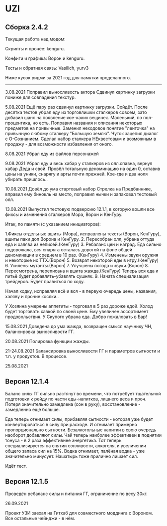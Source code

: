 # UZI

Сборка 2.4.2 
---------------------------
Текущая работа над модом:

Скрипты и прочее: kenguru.

Конфиги и графика: Ворон и kenguru.

Тесты и обратная связь: Vasilich, yurv3

Ниже кусок ридми за 2021 год для памятки проделанного.


--------------------------------------------------------------------------------------------------
3.08.2021
Поправил выносливость актора
Сдвинул картинку загрузки пониже для совпадения текстур.

5.08.2021
Ещё пару раз сдвинул картинку загрузки. Сойдёт.
После десятка тестов убрал еду из торговлишки сталкеров совсем, зато добавил шанс на появление кое-каких вещичек. Маленький, по пол-процентика, но есть.
Поправил названия и описания некоторых предметов на привычные. Заменил неходовое понятие "ленточка" на привычную любому сталкеру "Большую землю". Чуток зацепил диалог с О-Сознанием.
Сделал набор сталкера НЕквестовым и возможным в продажу - для возможности избавления от оного.

8.08.2021
Убрал еду из файлов персонажей

9.08.2021
Убрал еду и весь хабар у сталкеров из олл.спавна, вернул хабар Деда и свой.
Провёл тотальную деноминацию на один 0, оставив цены на уники, снарягу и арты почти прежней. Кое-где и два ноля убирать пришлось..

10.08.2021
Довёл до ума стартовый набор Стрелка на Предбаннике, вправил ему бинокль на место, поправил нычки и запаковал тестовый олл.

13.08.2021
Выпустил тестовую подверсию 12.1.1,  в которую вошли все фиксы и изменения сталкеров Мора, Ворон и КенГуру.

Итак, по памяти (с указанием инициаторов):

1.Фиксы отдельные вшиты (Мора), исправлены тексты (Ворон, КенГуру), вшиты паки доп Ворона и КенГуру.
2. Пересобран олл, убрана оттуда еда и халява из неписей.(КенГуру)
3. Ребаланс цен и наград. Еда сильно подорожала, вся снаряга осталась дорогой на фоне общей деноминации в среднем в 10 раз. (КенГуру)
4. Изменены звуки оружия и некоторые их ТТХ.(Ворон)
5. Возврат некоторой еды в игру.(КенГуру)
6. Усилены мутанты.(Ворон)
7. Улучшены погода и звуки.(Ворон)
8. Пересмотрена, переписана и вшита жажда.(КенГуру) Теперь вся еда и питьё будет добавлять-убавлять сушняк.
9. Начата специализация трейдеров. Будет правиться по ходу.

Начал ходку, исправляя всё и вся - в первую очередь цены, названия, халяву и прочие косяки..

У Хозяина умерены аппетиты - торговал в 5 раз дороже едой.
Холод будет торговать хавкой по своей цене. Ему увеличен ассортимент продовольствия.
У Скупого убрана еда. Добро пожаловать в Бар!

15.08.2021
Доведена до ума жажда, возвращен смысл научнику ЧН, балансировка выносливости ГГ.

20.08.2021
Полировка функции жажды.

21-24.08.2021
Балансировка выносливости ГГ и параметров сытности и т.п. у продуктов. В процессе.

25.08.2021

Версия 12.1.4
--------------------
Баланс силы ГГ сильно растянут во времени, что потребует тщательной подготовки к рейду по части еды-напитков, лишнего веса и проч.
Потеря значительно замедлена (сон в руку), восстановление - замедленно ещё больше.

Еда теперь отнимает силы, прибавляя сытности - которая уже будет конвертироваться в силу при расходе. И отнимает примерно пропорционально сытности.
Безалкогольные напитки в свою очередь наоборот добавляют силы.
 Чай теперь наиболее эффективен в поднятии тонуса - в 2 раза эффективнее энергетика. Тот теперь специализируется на снятии сонливости, алкоголя, и увеличении общего запаса сил на 15%.
 Водка отнимает, палёная водка - уже значительно минусует.
 Нашатырь тоже прилично лишает сил.
 
Идёт тест.

Версия 12.1.5
--------------------

Проведён ребаланс силы и питания ГГ, ограничение по весу 30кг.

26.09.2021

Проект УЗИ заехал на Гитхаб для совместного моддинга с Вороном. Все остальные чейнджи - в нём.
